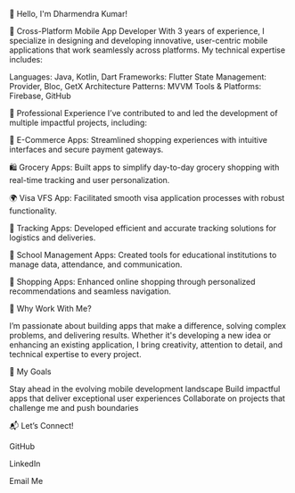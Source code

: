 👋 Hello, I'm Dharmendra Kumar!

🚀 Cross-Platform Mobile App Developer
With 3 years of experience, I specialize in designing and developing innovative, user-centric mobile applications that work seamlessly across platforms. My technical expertise includes:

Languages: Java, Kotlin, Dart
Frameworks: Flutter
State Management: Provider, Bloc, GetX
Architecture Patterns: MVVM
Tools & Platforms: Firebase, GitHub

💼 Professional Experience
I’ve contributed to and led the development of multiple impactful projects, including:

🛒 E-Commerce Apps: Streamlined shopping experiences with intuitive interfaces and secure payment gateways.

🛍️ Grocery Apps: Built apps to simplify day-to-day grocery shopping with real-time tracking and user personalization.

🌍 Visa VFS App: Facilitated smooth visa application processes with robust functionality.

🚚 Tracking Apps: Developed efficient and accurate tracking solutions for logistics and deliveries.

🏫 School Management Apps: Created tools for educational institutions to manage data, attendance, and communication.

🛒 Shopping Apps: Enhanced online shopping through personalized recommendations and seamless navigation.

🌟 Why Work With Me?

I’m passionate about building apps that make a difference, solving complex problems, and delivering results. Whether it's developing a new idea or enhancing an existing application, I bring creativity, attention to detail, and technical expertise to every project.

🎯 My Goals

Stay ahead in the evolving mobile development landscape
Build impactful apps that deliver exceptional user experiences
Collaborate on projects that challenge me and push boundaries

📬 Let’s Connect!

GitHub

LinkedIn

Email Me

